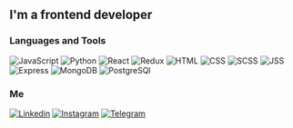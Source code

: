 ## I'm a frontend developer

### Languages and Tools

![JavaScript](https://img.shields.io/badge/-JavaScript-333?style=for-the-badge&logo=JavaScript)
![Python](https://img.shields.io/badge/-Python-333?style=for-the-badge&logo=Python)
![React](https://img.shields.io/badge/-React-333?style=for-the-badge&logo=React)
![Redux](https://img.shields.io/badge/-Redux-333?style=for-the-badge&logo=Redux&logoColor=blueviolet)
![HTML](https://img.shields.io/badge/-HTML-333?style=for-the-badge&logo=Html5)
![CSS](https://img.shields.io/badge/-CSS-333?style=for-the-badge&logo=CSS3&logoColor=blue)
![SCSS](https://img.shields.io/badge/-SCSS-333?style=for-the-badge&logo=SASS)
![JSS](https://img.shields.io/badge/-JSS-333?style=for-the-badge&logo=JSS)
![Express](https://img.shields.io/badge/-Express-333?style=for-the-badge&logo=Express)
![MongoDB](https://img.shields.io/badge/-MongoDB-333?style=for-the-badge&logo=MongoDB)
![PostgreSQl](https://img.shields.io/badge/-PostgreSQl-333?style=for-the-badge&logo=PostgreSQl)

### Me

[![Linkedin](https://img.shields.io/badge/-Linkedin-333?style=for-the-badge&logo=Linkedin&logoColor=blue)](https://www.linkedin.com/in/abdul-gafur-taramov-43909021b/)
[![Instagram](https://img.shields.io/badge/-Instagram-333?style=for-the-badge&logo=Instagram)](https://www.instagram.com/__this_is__me___?r=nametag)
[![Telegram](https://img.shields.io/badge/-Telegram-333?style=for-the-badge&logo=Telegram)](https://t.me/sovarim)
